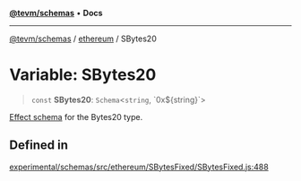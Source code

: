 [**@tevm/schemas**](../../README.md) • **Docs**

***

[@tevm/schemas](../../modules.md) / [ethereum](../README.md) / SBytes20

# Variable: SBytes20

> `const` **SBytes20**: `Schema`\<`string`, \`0x$\{string\}\`\>

[Effect schema](https://github.com/Effect-TS/schema) for the Bytes20 type.

## Defined in

[experimental/schemas/src/ethereum/SBytesFixed/SBytesFixed.js:488](https://github.com/evmts/tevm-monorepo/blob/main/experimental/schemas/src/ethereum/SBytesFixed/SBytesFixed.js#L488)
